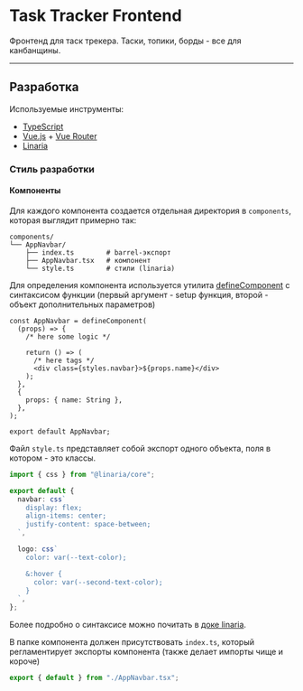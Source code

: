 # Task Tracker Frontend

Фронтенд для таск трекера. Таски, топики, борды - все для канбанщины.

---

## Разработка

Используемые инструменты:

- [TypeScript](https://github.com/microsoft/TypeScript)
- [Vue.js](https://github.com/vuejs/core) + [Vue Router](https://github.com/vuejs/router)
- [Linaria](https://github.com/callstack/linaria)

### Стиль разработки

#### Компоненты

Для каждого компонента создается отдельная директория в `components`, которая выглядит примерно так:

```
components/
└── AppNavbar/
    ├── index.ts        # barrel-экспорт
    ├── AppNavbar.tsx   # компонент
    └── style.ts        # стили (linaria)
```

Для определения компонента используется утилита [defineComponent](https://ru.vuejs.org/api/general#definecomponent)
с синтаксисом функции (первый аргумент - setup функция, второй - объект дополнительных параметров)

```tsx
const AppNavbar = defineComponent(
  (props) => {
    /* here some logic */

    return () => (
      /* here tags */
      <div class={styles.navbar}>${props.name}</div>
    );
  },
  {
    props: { name: String },
  },
);

export default AppNavbar;
```

Файл `style.ts` представляет собой экспорт одного объекта, поля в котором - это классы.

```ts
import { css } from "@linaria/core";

export default {
  navbar: css`
    display: flex;
    align-items: center;
    justify-content: space-between;
  `,

  logo: css`
    color: var(--text-color);

    &:hover {
      color: var(--second-text-color);
    }
  `,
};
```

Более подробно о синтаксисе можно почитать в
[доке linaria](https://github.com/callstack/linaria/blob/master/docs/BASICS.md).

В папке компонента должен присутствовать `index.ts`, который регламентирует экспорты компонента
(также делает импорты чище и короче)

```ts
export { default } from "./AppNavbar.tsx";
```

